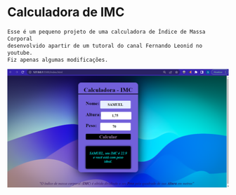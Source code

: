 # Calculadora de IMC
    Esse é um pequeno projeto de uma calculadora de Índice de Massa Corporal 
    desenvolvido apartir de um tutoral do canal Fernando Leonid no youtube. 
    Fiz apenas algumas modificações.

 ![ screen do projeto](img/screen.png)